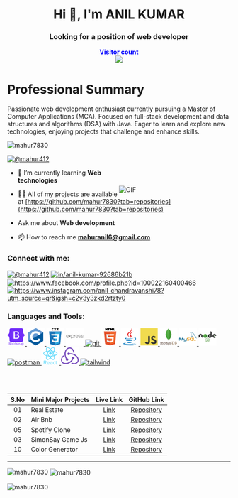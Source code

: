 # <h1 align="center">Hi 👋, I'm ANIL KUMAR</h1>
<h3 align="center">Looking for a position of web developer</h3>

<p align="center">
  <b style="color: blue;  ">Visitor count</b>
  <br>
  <a style="" href="https://github.com/mahur7830">
  <img src="https://profile-counter.glitch.me/mahur7830/count.svg" />
  </a>
</p>


 # Professional Summary
Passionate web development enthusiast currently pursuing a Master of Computer Applications (MCA). 
Focused on full-stack development and data structures and algorithms (DSA) with Java. 
Eager to learn and explore new technologies, enjoying projects that challenge and enhance skills.

<a style="" href="https://github.com/mahur7830">
<img align="right" alt="GIF" src="https://i.giphy.com/media/L1R1tvI9svkIWwpVYr/giphy.webp" width="50%" height="70%" style="margin-top:100px;">
</a>


<p align="left"> <img src="https://komarev.com/ghpvc/?username=mahur7830&label=Profile%20views&color=0e75b6&style=flat" alt="mahur7830" /> </p>

<p align="left"> <a href="https://twitter.com/@mahur412" target="blank"><img src="https://img.shields.io/twitter/follow/mahur412?logo=twitter&style=for-the-badge" alt="@mahur412" /></a> </p>

- 🌱 I’m currently learning **Web technologies**

- 👨‍💻 All of my projects are available at [https://github.com/mahur7830?tab=repositories](https://github.com/mahur7830?tab=repositories)

- Ask me about **Web development**

- 📫 How to reach me **mahuranil6@gmail.com**

<h3 align="left">Connect with me:</h3>
<p align="left">
<a href="https://twitter.com/@mahur412" target="blank"><img align="center" src="https://raw.githubusercontent.com/rahuldkjain/github-profile-readme-generator/master/src/images/icons/Social/twitter.svg" alt="@mahur412" height="30" width="40" /></a>
<a href="https://linkedin.com/in/in/anil-kumar-92686b21b" target="blank"><img align="center" src="https://raw.githubusercontent.com/rahuldkjain/github-profile-readme-generator/master/src/images/icons/Social/linked-in-alt.svg" alt="in/anil-kumar-92686b21b" height="30" width="40" /></a>
<a href="https://fb.com/https://www.facebook.com/profile.php?id=100022160400466" target="blank"><img align="center" src="https://raw.githubusercontent.com/rahuldkjain/github-profile-readme-generator/master/src/images/icons/Social/facebook.svg" alt="https://www.facebook.com/profile.php?id=100022160400466" height="30" width="40" /></a>
<a href="https://instagram.com/https://www.instagram.com/anil_chandravanshi78?utm_source=qr&igsh=c2v3y3zkd2rtzty0" target="blank"><img align="center" src="https://raw.githubusercontent.com/rahuldkjain/github-profile-readme-generator/master/src/images/icons/Social/instagram.svg" alt="https://www.instagram.com/anil_chandravanshi78?utm_source=qr&igsh=c2v3y3zkd2rtzty0" height="30" width="40" /></a>
</p>

<h3 align="left">Languages and Tools:</h3>
<p align="left"> <a href="https://getbootstrap.com" target="_blank" rel="noreferrer"> <img src="https://raw.githubusercontent.com/devicons/devicon/master/icons/bootstrap/bootstrap-plain-wordmark.svg" alt="bootstrap" width="40" height="40"/> </a> <a href="https://www.cprogramming.com/" target="_blank" rel="noreferrer"> <img src="https://raw.githubusercontent.com/devicons/devicon/master/icons/c/c-original.svg" alt="c" width="40" height="40"/> </a> <a href="https://www.w3schools.com/css/" target="_blank" rel="noreferrer"> <img src="https://raw.githubusercontent.com/devicons/devicon/master/icons/css3/css3-original-wordmark.svg" alt="css3" width="40" height="40"/> </a> <a href="https://expressjs.com" target="_blank" rel="noreferrer"> <img src="https://raw.githubusercontent.com/devicons/devicon/master/icons/express/express-original-wordmark.svg" alt="express" width="40" height="40"/> </a> <a href="https://git-scm.com/" target="_blank" rel="noreferrer"> <img src="https://www.vectorlogo.zone/logos/git-scm/git-scm-icon.svg" alt="git" width="40" height="40"/> </a> <a href="https://www.w3.org/html/" target="_blank" rel="noreferrer"> <img src="https://raw.githubusercontent.com/devicons/devicon/master/icons/html5/html5-original-wordmark.svg" alt="html5" width="40" height="40"/> </a> <a href="https://www.java.com" target="_blank" rel="noreferrer"> <img src="https://raw.githubusercontent.com/devicons/devicon/master/icons/java/java-original.svg" alt="java" width="40" height="40"/> </a> <a href="https://developer.mozilla.org/en-US/docs/Web/JavaScript" target="_blank" rel="noreferrer"> <img src="https://raw.githubusercontent.com/devicons/devicon/master/icons/javascript/javascript-original.svg" alt="javascript" width="40" height="40"/> </a> <a href="https://www.mongodb.com/" target="_blank" rel="noreferrer"> <img src="https://raw.githubusercontent.com/devicons/devicon/master/icons/mongodb/mongodb-original-wordmark.svg" alt="mongodb" width="40" height="40"/> </a> <a href="https://www.mysql.com/" target="_blank" rel="noreferrer"> <img src="https://raw.githubusercontent.com/devicons/devicon/master/icons/mysql/mysql-original-wordmark.svg" alt="mysql" width="40" height="40"/> </a> <a href="https://nodejs.org" target="_blank" rel="noreferrer"> <img src="https://raw.githubusercontent.com/devicons/devicon/master/icons/nodejs/nodejs-original-wordmark.svg" alt="nodejs" width="40" height="40"/> </a> <a href="https://postman.com" target="_blank" rel="noreferrer"> <img src="https://www.vectorlogo.zone/logos/getpostman/getpostman-icon.svg" alt="postman" width="40" height="40"/> </a> <a href="https://reactjs.org/" target="_blank" rel="noreferrer"> <img src="https://raw.githubusercontent.com/devicons/devicon/master/icons/react/react-original-wordmark.svg" alt="react" width="40" height="40"/> </a> <a href="https://redux.js.org" target="_blank" rel="noreferrer"> <img src="https://raw.githubusercontent.com/devicons/devicon/master/icons/redux/redux-original.svg" alt="redux" width="40" height="40"/> </a> <a href="https://tailwindcss.com/" target="_blank" rel="noreferrer"> <img src="https://www.vectorlogo.zone/logos/tailwindcss/tailwindcss-icon.svg" alt="tailwind" width="40" height="40"/> </a> </p>
<br><br>

| S.No | Mini Major Projects |                       Live Link                        |                                 GitHub Link                                  |
| :--: | :----------------- | :----------------------------------------------------: | :--------------------------------------------------------------------------: |
|  01  | Real Estate        | [Link](https://euphonious-truffle-3f452b.netlify.app/)   |           [Repository](https://github.com/mahur7830/realestate)            |
|  02  | Air Bnb            | [Link](https://major-project-v6vn.onrender.com/listings) |         [Repository](https://github.com/mahur7830/MAJOR_PROJECT)           |
|  05  | Spotify Clone      | [Link](https://mahur7830.github.io/Clone/)             |          [Repository](https://github.com/mahur7830/Clone)                    |
|  03  | SimonSay Game Js   | [Link](https://mahur7830.github.io/simonSaysGame/)  |         [Repository](https://github.com/mahur7830/simonSaysGame)                |
|  10  | Color Generator       |  [Link](https://mahur7830.github.io/ColorGenerator/)  |          [Repository](https://github.com/mahur7830/ColorGenerator)          |



---


<p><img align="left" src="https://github-readme-stats.vercel.app/api/top-langs?username=mahur7830&show_icons=true&locale=en&layout=compact" alt="mahur7830" /></p>

<p>&nbsp;<img align="center" src="https://github-readme-stats.vercel.app/api?username=mahur7830&show_icons=true&locale=en" alt="mahur7830" /></p>

<p><img align="center" src="https://github-readme-streak-stats.herokuapp.com/?user=mahur7830&" alt="mahur7830" /></p>
